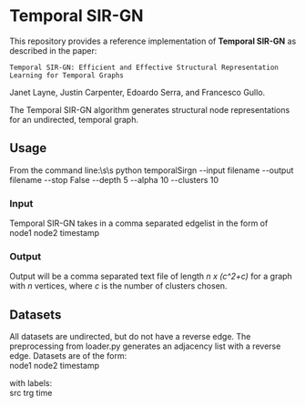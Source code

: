 # Temporal SIR-GN


This repository provides a reference implementation of **Temporal SIR-GN** as described in the paper:

    Temporal SIR-GN: Efficient and Effective Structural Representation Learning for Temporal Graphs

Janet Layne, Justin Carpenter, Edoardo Serra, and Francesco Gullo.

The Temporal SIR-GN algorithm generates structural node representations for an undirected, temporal graph. 

## Usage
From the command line:\s\s
    python temporalSirgn --input filename --output filename --stop False --depth 5 --alpha 10 --clusters 10   

### Input
Temporal SIR-GN takes in a comma separated edgelist in the form of <br>
        node1 node2 timestamp

### Output

Output will be a comma separated text file of length *n x (c^2+c)* for a graph with *n* vertices, where *c* is the number of clusters chosen.

## Datasets
All datasets are undirected, but do not have a reverse edge. The preprocessing from loader.py generates an adjacency list with a reverse edge. Datasets are of the form:<br>
        node1 node2 timestamp

with labels:<br>
        src trg time



